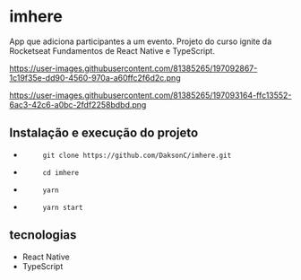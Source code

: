 # imhere
App que adiciona participantes a um evento.
Projeto do curso ignite da Rocketseat Fundamentos de React Native e TypeScript.

https://user-images.githubusercontent.com/81385265/197092867-1c19f35e-dd90-4560-970a-a60ffc2f6d2c.png

https://user-images.githubusercontent.com/81385265/197093164-ffc13552-6ac3-42c6-a0bc-2fdf2258bdbd.png


## Instalação e execução do projeto

-          git clone https://github.com/DaksonC/imhere.git
-          cd imhere
-          yarn
-          yarn start

## tecnologias

- React Native
- TypeScript

